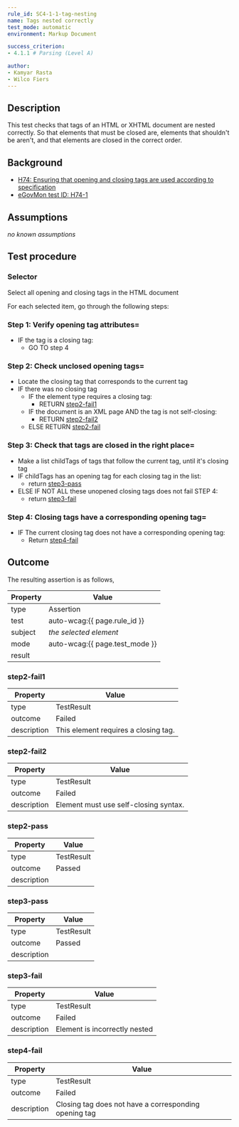 ```yaml
---
rule_id: SC4-1-1-tag-nesting
name: Tags nested correctly
test_mode: automatic
environment: Markup Document

success_criterion:
- 4.1.1 # Parsing (Level A)

author:
- Kamyar Rasta
- Wilco Fiers
---
```


## Description

This test checks that tags of an HTML or XHTML document are nested correctly. So that elements that must be closed are, elements that shouldn't be aren't, and that elements are closed in the correct order.

## Background

- [H74: Ensuring that opening and closing tags are used according to specification](http://www.w3.org/TR/2014/NOTE-WCAG20-TECHS-20140311/H74)
- [eGovMon test ID: H74-1](http://wiki.egovmon.no/wiki/SC4.1.1#All_HTML_code)

## Assumptions

*no known assumptions*

## Test procedure

### Selector

Select all opening and closing tags in the HTML document

For each selected item, go through the following steps:

### Step 1: Verify opening tag attributes=

- IF the tag is a closing tag:
  - GO TO step 4

### Step 2: Check unclosed opening tags=

- Locate the closing tag that corresponds to the current tag
- IF there was no closing tag
  - IF the element type requires a closing tag:
    - RETURN [step2-fail1](#step2-fail1)
  - IF the document is an XML page AND the tag is not self-closing:
    - RETURN [step2-fail2](#step2-fail2)
  - ELSE RETURN  [step2-fail](#step2-pass)

### Step 3: Check that tags are closed in the right place=

- Make a list childTags of tags that follow the current tag, until it's closing tag
- IF childTags has an opening tag for each closing tag in the list:
  - return [step3-pass](#step3-pass)
- ELSE IF NOT ALL these unopened closing tags does not fail STEP 4:
  - return [step3-fail](#step3-fail)

### Step 4: Closing tags have a corresponding opening tag=

- IF The current closing tag does not have a corresponding opening tag:
  - Return [step4-fail](#step4-fail)

## Outcome

The resulting assertion is as follows,

| Property | Value
|----------|----------
| type     | Assertion
| test     | auto-wcag:{{ page.rule_id }}
| subject  | *the selected element*
| mode     | auto-wcag:{{ page.test_mode }}
| result   | <One TestResult from below>

### step2-fail1

| Property    | Value
|-------------|----------
| type        | TestResult
| outcome     | Failed
| description | This element requires a closing tag.

### step2-fail2

| Property    | Value
|-------------|----------
| type        | TestResult
| outcome     | Failed
| description | Element must use self-closing syntax.

### step2-pass

| Property    | Value
|-------------|----------
| type        | TestResult
| outcome     | Passed
| description |

### step3-pass

| Property    | Value
|-------------|----------
| type        | TestResult
| outcome     | Passed
| description |

### step3-fail

| Property    | Value
|-------------|----------
| type        | TestResult
| outcome     | Failed
| description | Element is incorrectly nested

### step4-fail

| Property    | Value
|-------------|----------
| type        | TestResult
| outcome     | Failed
| description | Closing tag does not have a corresponding opening tag
